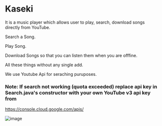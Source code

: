 # Kaseki
It is a music player which allows user to play, search, download songs directly from YouTube.

Search a Song.

Play Song.

Download Songs so that you can listen them when you are offfine.

All these things without any single add.

We use Youtube Api for seraching puruposes.

### Note: If search not working (quota exceeded) replace api key in Search.java's constructor with your own YouTube v3 api key from
 https://console.cloud.google.com/apis/


![image](https://user-images.githubusercontent.com/55682223/123638060-5aec3900-d83c-11eb-9cc5-ac0031b01fcc.png)

